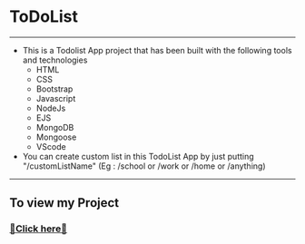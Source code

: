 # ToDoList 
---
- This is a Todolist App project that has been built with the following tools and technologies
   - HTML
   - CSS
   - Bootstrap
   - Javascript
   - NodeJs
   - EJS
   - MongoDB
   - Mongoose
   - VScode
- You can create custom list in this TodoList App by just putting "/customListName" (Eg : /school or /work or /home or /anything)
---
## To view my Project
### [📌Click here📎](https://madhu-to-do-list.cyclic.app/)

